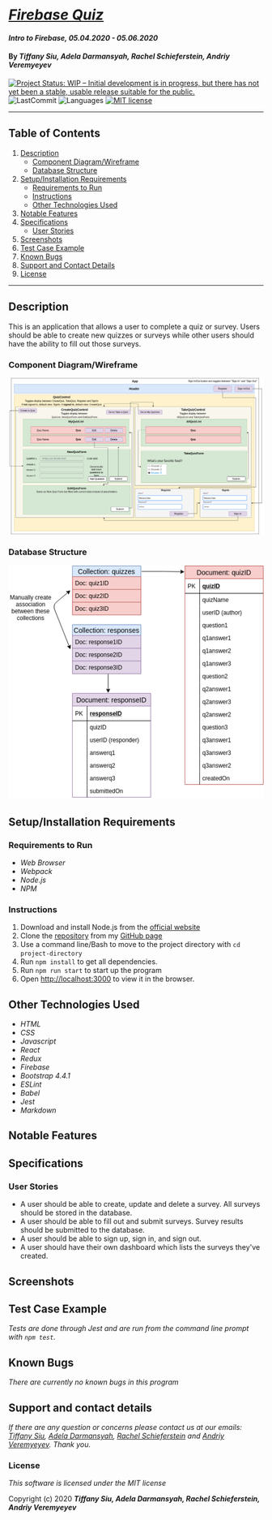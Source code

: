 # _[Firebase Quiz](https://github.com/ayohana/quiz-firebase)_

#### _Intro to Firebase, 05.04.2020 - 05.06.2020_

#### By _**Tiffany Siu, Adela Darmansyah, Rachel Schieferstein, Andriy Veremyeyev**_

<!-- [![Project Status: Inactive – The project has reached a stable, usable state but is no longer being actively developed; support/maintenance will be provided as time allows.](https://www.repostatus.org/badges/latest/inactive.svg)](https://www.repostatus.org/#inactive) -->
<!-- [![Project Status: Active – The project has reached a stable, usable state and is being actively developed.](https://www.repostatus.org/badges/latest/active.svg)](https://www.repostatus.org/#active) -->
[![Project Status: WIP – Initial development is in progress, but there has not yet been a stable, usable release suitable for the public.](https://www.repostatus.org/badges/latest/wip.svg)](https://www.repostatus.org/#wip)
![LastCommit](https://img.shields.io/github/last-commit/ayohana/quiz-firebase)
![Languages](https://img.shields.io/github/languages/top/ayohana/quiz-firebase)
[![MIT license](https://img.shields.io/badge/License-MIT-orange.svg)](https://lbesson.mit-license.org/)

---
## Table of Contents
1. [Description](#description)
    - [Component Diagram/Wireframe](#component-diagram/wireframe)
    - [Database Structure](#database-structure)
2. [Setup/Installation Requirements](#setup/installation-requirements)
    - [Requirements to Run](#requirements-to-run)
    - [Instructions](#instructions)
    - [Other Technologies Used](#other-technologies-used)
3. [Notable Features](#notable-features)
4. [Specifications](#specifications)
    - [User Stories](#user-stories)
5. [Screenshots](#screenshots)
6. [Test Case Example](#test-case-example)
7. [Known Bugs](#known-bugs)
8. [Support and Contact Details](#support-and-contact-details)
9. [License](#license)
---
## Description

This is an application that allows a user to complete a quiz or survey. Users should be able to create new quizzes or surveys while other users should have the ability to fill out those surveys.

### Component Diagram/Wireframe

<img src="./public/quiz-firebase-wireframe.png">

### Database Structure

<img src="./public/quiz-firebase-data-structure.png">

## Setup/Installation Requirements

### Requirements to Run
* _Web Browser_
* _Webpack_
* _Node.js_
* _NPM_

### Instructions

1. Download and install Node.js from the [official website](https://nodejs.org/en/download/)
2. Clone the [repository](https://github.com/ayohana/quiz-firebase.git) from my [GitHub page](https://github.com/ayohana/)
3. Use a command line/Bash to move to the project directory with `cd project-directory`
4. Run `npm install` to get all dependencies. 
5. Run `npm run start` to start up the program
6. Open [http://localhost:3000](http://localhost:3000) to view it in the browser.

## Other Technologies Used
* _HTML_
* _CSS_
* _Javascript_
* _React_
* _Redux_
* _Firebase_
* _Bootstrap 4.4.1_
* _ESLint_
* _Babel_
* _Jest_
* _Markdown_

## Notable Features
<!-- _features that make project stand out_ -->

## Specifications

<!-- <details>
  <summary>Click to expand to view Specifications</summary>

| Specification | Input | Output |
| :-------------     | :------------- | :------------- |
| The program displays welcome message and menu with prices | Application start | Welcome message and menu displayed |
| The program displays special deals in readable format | Application start | Special deals displayed ("Buy 2, get 1 free" "3 for $5") |
| The program takes input of user that is not an integer, then assume 0 ordered | Bread="aaa", Pastry="" | Bread=0, Pastry=0 |
| The program takes number of loaves of bread and pastries and displays totals | Bread=4, Pastry=4 | Bread=$20, Pastry=$8, Total=$28 |
| If input qualifies for special deals, costs calculated using discounted price | Bread=3, Pastry=3 | Bread=$10, Pastry=$5, Total=$15 |

</details> -->

### User Stories

* A user should be able to create, update and delete a survey. All surveys should be stored in the database.
* A user should be able to fill out and submit surveys. Survey results should be submitted to the database.
* A user should be able to sign up, sign in, and sign out.
* A user should have their own dashboard which lists the surveys they've created.

## Screenshots

<!-- _Here is a snippet of what the input looks like:_

![Snippet of input fields](img/snippet1.png)

_Here is a preview of what the output looks like:_

![Snippet of output box](img/snippet2.png) -->

<!-- <details>
  <summary>Expand to view More Screenshots </summary>

  ![Snippet of input fields](img/snippet3.png)


</details> -->

<!-- _{Show pictures using ![alt text](image.jpg), show what library does as concisely as possible but don't need to explain how project solves problem from `code`_ -->

## Test Case Example
_Tests are done through Jest and are run from the command line prompt with `npm test`._

<!-- _Some example tests:_

![Snippet of an example test](img/tester1.png)

![Snippet of an example result](img/tester2.png) -->

<!-- _describe and show how to run tests with `code` examples}_ -->

## Known Bugs

_There are currently no known bugs in this program_

## Support and contact details

_If there are any question or concerns please contact us at our emails: [Tiffany Siu](mailto:tsiu88@gmail.com), [Adela Darmansyah](mailto:adela.yohana@gmail.com), [Rachel Schieferstein](mailto:violenza@gmail.com) and [Andriy Veremyeyev](mailto:belyybrat@gmail.com). Thank you._

### License

*This software is licensed under the MIT license*

Copyright (c) 2020 **_Tiffany Siu, Adela Darmansyah, Rachel Schieferstein, Andriy Veremyeyev_**
